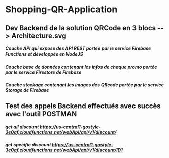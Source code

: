 # Shopping-QR-Application
## Dev Backend de la solution QRCode en 3 blocs --> Architecture.svg
##### Couche API qui expose des API REST portée par le service Firebase Functions et développée en NodeJS
##### Couche base de données contenant les infos de chaque promo portée par le service Firestore de Firebase
##### Couche stockage contenant les images des QRcode portée par le service Storage de Firebase 
## Test des appels Backend effectués avec succès avec l'outil POSTMAN
##### get all discount https://us-central1-gostyle-3e0af.cloudfunctions.net/webApi/api/v1/discount/
##### get specific discount https://us-central1-gostyle-3e0af.cloudfunctions.net/webApi/api/v1/discount/ID1
